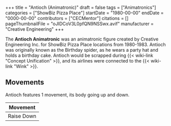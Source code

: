 +++
title = "Antioch (Animatronic)"
draft = false
tags = ["Animatronics"]
categories = ["ShowBiz Pizza Place"]
startDate = "1980-00-00"
endDate = "0000-00-00"
contributors = ["CECMentor"]
citations = []
pageThumbnailFile = "oJIDCoV3L0pfQN9NSSwx.avif"
manufacturer = "Creative Engineering"
+++

The **Antioch Animatronic** was an animatronic figure created by Creative Engineering Inc. for ShowBiz Pizza Place locations from 1980-1983. Antioch was originally known as the Birthday spider, as he wears a party hat and holds a birthday cake. Antioch would be scrapped during {{< wiki-link "Concept Unification" >}}, and its airlines were connected to the {{< wiki-link "Wink" >}}.

## Movements

Antioch features 1 movement, its body going up and down.

| Movement   |
|------------|
| Raise Down |